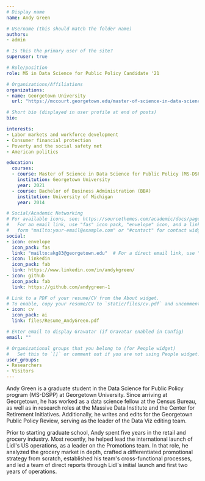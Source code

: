 ```yaml
---
# Display name
name: Andy Green

# Username (this should match the folder name)
authors:
- admin

# Is this the primary user of the site?
superuser: true

# Role/position
role: MS in Data Science for Public Policy Candidate '21

# Organizations/Affiliations
organizations:
- name: Georgetown University
  url: "https://mccourt.georgetown.edu/master-of-science-in-data-science-for-public-policy/"

# Short bio (displayed in user profile at end of posts)
bio: 

interests:
- Labor markets and workforce development
- Consumer financial protection
- Poverty and the social safety net
- American politics

education:
  courses:
  - course: Master of Science in Data Science for Public Policy (MS-DSPP)
    institution: Georgetown University
    year: 2021
  - course: Bachelor of Business Administration (BBA)
    institution: University of Michigan
    year: 2014

# Social/Academic Networking
# For available icons, see: https://sourcethemes.com/academic/docs/page-builder/#icons
#   For an email link, use "fas" icon pack, "envelope" icon, and a link in the
#   form "mailto:your-email@example.com" or "#contact" for contact widget.
social:
- icon: envelope
  icon_pack: fas
  link: "mailto:akg83@georgetown.edu"  # For a direct email link, use "mailto:test@example.org".
- icon: linkedin
  icon_pack: fab
  link: https://www.linkedin.com/in/andykgreen/
- icon: github
  icon_pack: fab
  link: https://github.com/andygreen-1

# Link to a PDF of your resume/CV from the About widget.
# To enable, copy your resume/CV to `static/files/cv.pdf` and uncomment the lines below.
- icon: cv
  icon_pack: ai
  link: files/Resume_AndyGreen.pdf

# Enter email to display Gravatar (if Gravatar enabled in Config)
email: ""

# Organizational groups that you belong to (for People widget)
#   Set this to `[]` or comment out if you are not using People widget.
user_groups:
- Researchers
- Visitors
---
```


Andy Green is a graduate student in the Data Science for Public Policy program (MS-DSPP) at Georgetown University. Since arriving at Georgetown, he has worked as a data science fellow at the Census Bureau, as well as in research roles at the Massive Data Institute and the Center for Retirement Initiatives. Additionally, he writes and edits for the Georgetown Public Policy Review, serving as the leader of the Data Viz editing team.

Prior to starting graduate school, Andy spent five years in the retail and grocery industry. Most recently, he helped lead the international launch of Lidl's US operations, as a leader on the Promotions team. In that role, he analyzed the grocery market in depth, crafted a differentiated promotional strategy from scratch, established his team's cross-functional processes, and led a team of direct reports through Lidl's initial launch and first two years of operations.  
